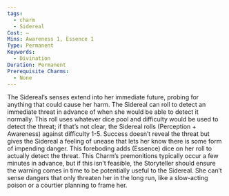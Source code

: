 ```yaml
---
tags:
  - charm
  - Sidereal
Cost: —
Mins: Awareness 1, Essence 1
Type: Permanent
Keywords:
  - Divination
Duration: Permanent
Prerequisite Charms:
  - None
---
```

The Sidereal’s senses extend into her immediate future, probing for anything that could cause her harm. The Sidereal can roll to detect an immediate threat in advance of when she would be able to detect it normally. This roll uses whatever dice pool and difficulty would be used to detect the threat; if that’s not clear, the Sidereal rolls (Perception + Awareness) against difficulty 1-5. Success doesn’t reveal the threat but gives the Sidereal a feeling of unease that lets her know there is some form of impending danger. This foreboding adds (Essence) dice on her roll to actually detect the threat. This Charm’s premonitions typically occur a few minutes in advance, but if this isn’t feasible, the Storyteller should ensure the warning comes in time to be potentially useful to the Sidereal. She can’t sense dangers that only threaten her in the long run, like a slow-acting poison or a courtier planning to frame her.